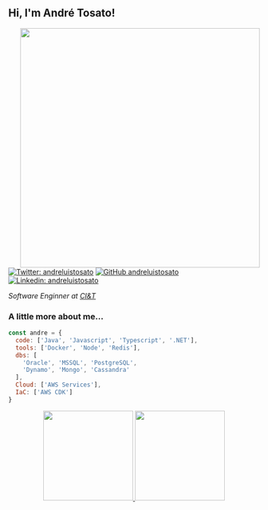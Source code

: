 <h2> Hi, I'm André Tosato!</h2>
<img align='right' src="https://media.giphy.com/media/qgQUggAC3Pfv687qPC/giphy.gif" width="480">

[![Twitter: andreluistosato](https://img.shields.io/twitter/follow/andreluistosato?style=social)](https://twitter.com/andreluistosato)
[![GitHub andreluistosato](https://img.shields.io/github/followers/andreluistosato?label=follow&style=social)](https://github.com/andreluistosato)
[![Linkedin: andreluistosato](https://img.shields.io/badge/-andreluistosato-blue?style=flat-square&logo=Linkedin&logoColor=white&link=https://www.linkedin.com/in/andreluistosato/)](https://www.linkedin.com/in/andreluistosato/)

<p><em>Software Enginner at <a href="[https://ciandt.com/)">CI&T</a>
</em></p>

### A little more about me...  

```javascript
const andre = {
  code: ['Java', 'Javascript', 'Typescript', '.NET'],
  tools: ['Docker', 'Node', 'Redis'],
  dbs: [
    'Oracle', 'MSSQL', 'PostgreSQL', 
    'Dynamo', 'Mongo', 'Cassandra'
  ],
  Cloud: ['AWS Services'],
  IaC: ['AWS CDK']
}
```

<div align="center">
  <a href="https://github.com/andreluistosato">
  <img height="180em" src="https://github-readme-stats.vercel.app/api?username=andreluistosato&show_icons=true&theme=chartreuse-dark&include_all_commits=true&count_private=true"/>
  <img height="180em" src="https://github-readme-stats.vercel.app/api/top-langs/?username=andreluistosato&layout=compact&langs_count=7&theme=chartreuse-dark"/>
</div>
